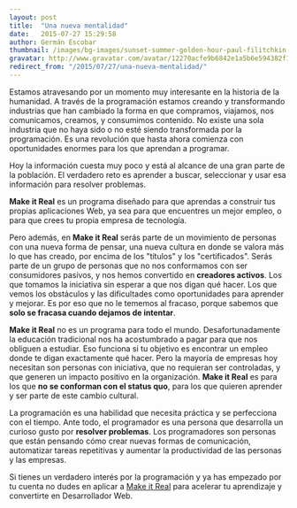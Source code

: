 ```yaml
---
layout: post
title:  "Una nueva mentalidad"
date:   2015-07-27 15:29:58
author: Germán Escobar
thumbnail: /images/bg-images/sunset-summer-golden-hour-paul-filitchkin.jpg
gravatar: http://www.gravatar.com/avatar/12270acfe9b6842e1a5b6e594382f149.jpg?s=80
redirect_from: "/2015/07/27/una-nueva-mentalidad/"
---
```


Estamos atravesando por un momento muy interesante en la historia de la humanidad. A través de la programación estamos creando y transformando industrias que han cambiado la forma en que compramos, viajamos, nos comunicamos, creamos, y consumimos contenido. No existe una sola industria que no haya sido o no esté siendo transformada por la programación. Es una revolución que hasta ahora comienza con oportunidades enormes para los que aprendan a programar.

Hoy la información cuesta muy poco y está al alcance de una gran parte de la población. El verdadero reto es aprender a buscar, seleccionar y usar esa información para resolver problemas.

**Make it Real** es un programa diseñado para que aprendas a construir tus propias aplicaciones Web, ya sea para que encuentres un mejor empleo, o para que crees tu propia empresa de tecnología.

Pero además, en **Make it Real** serás parte de un movimiento de personas con una nueva forma de pensar, una nueva cultura en donde se valora más lo que has creado, por encima de los "títulos" y los "certificados". Serás parte de un grupo de personas que no nos conformamos con ser consumidores pasivos, y nos hemos convertido en **creadores activos**. Los que tomamos la iniciativa sin esperar a que nos digan qué hacer. Los que vemos los obstáculos y las dificultades como oportunidades para aprender y mejorar. Es por eso que no le tememos al fracaso, porque sabemos que **solo se fracasa cuando dejamos de intentar**.

**Make it Real** no es un programa para todo el mundo. Desafortunadamente la educación tradicional nos ha acostumbrado a pagar para que nos obliguen a estudiar. Eso funciona si tu objetivo es encontrar un empleo donde te digan exactamente qué hacer. Pero la mayoría de empresas hoy necesitan son personas con iniciativa, que no requieran ser controladas, y que generen un impacto positivo en la organización. **Make it Real** es para los que **no se conforman con el status quo**, para los que quieren aprender y ser parte de este cambio cultural.

La programación es una habilidad que necesita práctica y se perfecciona con el tiempo. Ante todo, el programador es una persona que desarrolla un curioso gusto por **resolver problemas**. Los programadores son personas que están pensando cómo crear nuevas formas de comunicación, automatizar tareas repetitivas y aumentar la productividad de las personas y las empresas.

Si tienes un verdadero interés por la programación y ya has empezado por tu cuenta no dudes en aplicar a [Make it Real](http://makeitreal.camp/) para acelerar tu aprendizaje y convertirte en Desarrollador Web.